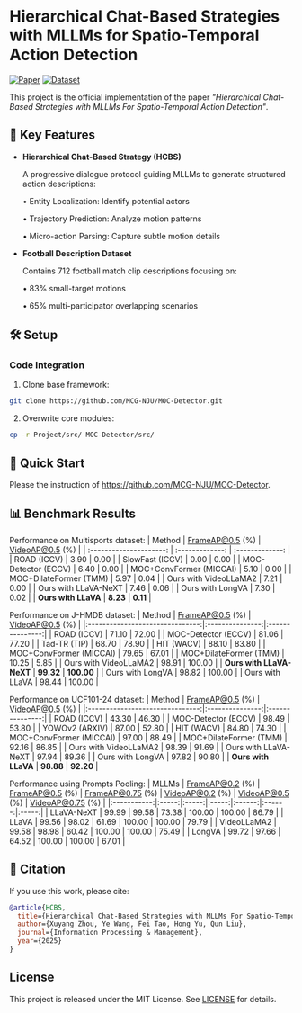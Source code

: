 
# Hierarchical Chat-Based Strategies with MLLMs for Spatio-Temporal Action Detection
[![Paper](https://img.shields.io/badge/IPM-Paper-<COLOR>.svg)](https://www.sciencedirect.com/journal/information-processing-and-management) 
[![Dataset](https://img.shields.io/badge/Dataset-Football_Description-red)](Data/)

This project is the official implementation of the paper _"Hierarchical Chat-Based Strategies with MLLMs For Spatio-Temporal Action Detection"_.

## 🏈 Key Features
- **Hierarchical Chat-Based Strategy (HCBS)**
  
  A progressive dialogue protocol guiding MLLMs to generate structured action descriptions:
  
    • Entity Localization: Identify potential actors

    • Trajectory Prediction: Analyze motion patterns

    • Micro-action Parsing: Capture subtle motion details

- **Football Description Dataset**
  
  Contains 712 football match clip descriptions  focusing on:
  
    • 83% small-target motions

    • 65% multi-participator overlapping scenarios



## 🛠️ Setup
### Code Integration
1. Clone base framework:
```bash
git clone https://github.com/MCG-NJU/MOC-Detector.git
```

2. Overwrite core modules:
```bash
cp -r Project/src/ MOC-Detector/src/
```

## 🚀 Quick Start
Please the instruction of https://github.com/MCG-NJU/MOC-Detector.


## 📊 Benchmark Results
Performance on Multisports dataset:
|         Method          | FrameAP@0.5 (%) | VideoAP@0.5 (%) |
| :---------------------: | :-------------: | :-------------: |
|       ROAD (ICCV)       |      3.90       |      0.00       |
|     SlowFast (ICCV)     |      0.00       |      0.00       |
|   MOC-Detector (ECCV)   |      6.40       |      0.00       |
| MOC+ConvFormer (MICCAI) |      5.10       |      0.00       |
| MOC+DilateFormer (TMM)  |      5.97       |      0.04       |
|  Ours with VideoLLaMA2  |      7.21       |      0.00       |
|  Ours with LLaVA-NeXT   |      7.46       |      0.06       |
|    Ours with LongVA     |      7.30       |      0.02       |
|   **Ours with LLaVA**   |    **8.23**     |    **0.11**    |


Performance on J-HMDB dataset:
| Method                          | FrameAP@0.5 (%) | VideoAP@0.5 (%) |
|:-------------------------------:|:---------------:|:---------------:|
| ROAD (ICCV)                     | 71.10           | 72.00           |
| MOC-Detector (ECCV)             | 81.06           | 77.20           |
| Tad-TR (TIP)                    | 68.70           | 78.90           |
| HIT (WACV)                      | 88.10           | 83.80           |
| MOC+ConvFormer (MICCAI)         | 79.65           | 67.01           |
| MOC+DilateFormer (TMM)          | 10.25           | 5.85            |
| Ours with VideoLLaMA2           | 98.91           | 100.00          |
| **Ours with LLaVA-NeXT**        | **99.32**       | **100.00**      |
| Ours with LongVA                | 98.82           | 100.00          |
| Ours with LLaVA                 | 98.44           | 100.00          |

Performance on UCF101-24 dataset:
| Method                          | FrameAP@0.5 (%) | VideoAP@0.5 (%) |
|:-------------------------------:|:---------------:|:---------------:|
| ROAD (ICCV)                     | 43.30           | 46.30           |
| MOC-Detector (ECCV)             | 98.49           | 53.80           |
| YOWOv2 (ARXIV)                  | 87.00           | 52.80           |
| HIT (WACV)                      | 84.80           | 74.30           |
| MOC+ConvFormer (MICCAI)         | 97.00           | 88.49           |
| MOC+DilateFormer (TMM)          | 92.16           | 86.85           |
| Ours with VideoLLaMA2           | 98.39           | 91.69           |
| Ours with LLaVA-NeXT            | 97.94           | 89.36           |
| Ours with LongVA                | 97.82           | 90.80           |
| **Ours with LLaVA**             | **98.88**       | **92.20**       |

Performance using Prompts Pooling:
| MLLMs       | FrameAP@0.2 (%) | FrameAP@0.5 (%) | FrameAP@0.75 (%) | VideoAP@0.2 (%) | VideoAP@0.5 (%) | VideoAP@0.75 (%) |
|:-----------:|:-----:|:-----:|:-----:|:------:|:------:|:-----:|
| LLaVA-NeXT  | 99.99 | 99.58 | 73.38 | 100.00 | 100.00 | 86.79 |
| LLaVA       | 99.56 | 98.02 | 61.69 | 100.00 | 100.00 | 79.79 |
| VideoLLaMA2 | 99.58 | 98.98 | 60.42 | 100.00 | 100.00 | 75.49 |
| LongVA      | 99.72 | 97.66 | 64.52 | 100.00 | 100.00 | 67.01 |

## 📜 Citation
If you use this work, please cite:
```bibtex
@article{HCBS,
  title={Hierarchical Chat-Based Strategies with MLLMs For Spatio-Temporal Action Detection},
  author={Xuyang Zhou, Ye Wang, Fei Tao, Hong Yu, Qun Liu},
  journal={Information Processing & Management},
  year={2025}
}
```

## License
This project is released under the MIT License. See [LICENSE](LICENSE) for details.
